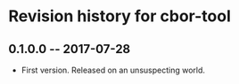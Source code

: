 # Revision history for cbor-tool

## 0.1.0.0  -- 2017-07-28

* First version. Released on an unsuspecting world.
